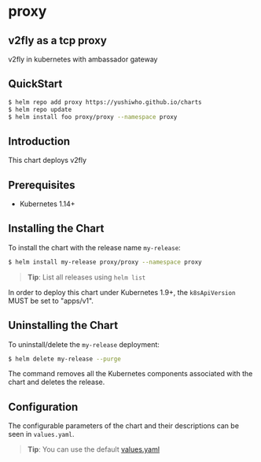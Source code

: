 # proxy

## v2fly as a tcp proxy

v2fly in kubernetes with ambassador gateway

## QuickStart

```bash
$ helm repo add proxy https://yushiwho.github.io/charts
$ helm repo update
$ helm install foo proxy/proxy --namespace proxy
```

## Introduction

This chart deploys v2fly

## Prerequisites

- Kubernetes 1.14+

## Installing the Chart

To install the chart with the release name `my-release`:

```bash
$ helm install my-release proxy/proxy --namespace proxy
```

> **Tip**: List all releases using `helm list`

In order to deploy this chart under Kubernetes 1.9+, the `k8sApiVersion` MUST be set to "apps/v1".

## Uninstalling the Chart

To uninstall/delete the `my-release` deployment:

```bash
$ helm delete my-release --purge
```

The command removes all the Kubernetes components associated with the chart and deletes the release.

## Configuration

The configurable parameters of the chart and
their descriptions can be seen in `values.yaml`. 
> **Tip**: You can use the default [values.yaml](values.yaml)
